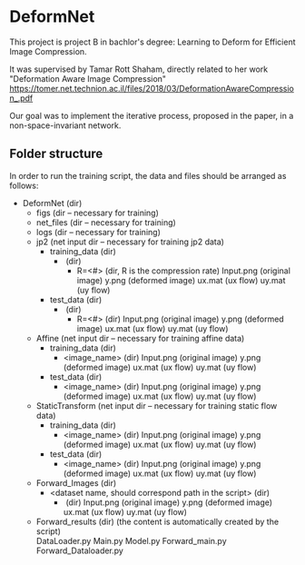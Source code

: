 # DeformNet

This project is project B in bachlor's degree: Learning to Deform for Efficient Image Compression.

It was supervised by Tamar Rott Shaham, directly related to her work "Deformation Aware Image Compression" https://tomer.net.technion.ac.il/files/2018/03/DeformationAwareCompression_.pdf

Our goal was to implement the iterative process, proposed in the paper, in a non-space-invariant network.

## Folder structure

In order to run the training script, the data and files should be arranged as follows:

+ DeformNet (dir)
	+ figs (dir – necessary for training)
	+ net_files (dir – necessary for training)
	+ logs (dir – necessary for training)
	+ jp2 (net input dir – necessary for training jp2 data)
		+ training_data (dir)
			+ <image name> (dir)
				+ R=<#> (dir, R is the compression rate)
					Input.png  (original image)
					y.png (deformed image)
					ux.mat (ux flow)
					uy.mat (uy flow)
		+ test_data (dir)
			+ <image name> (dir)
				+ R=<#> (dir)
					Input.png  (original image)
					y.png (deformed image)
					ux.mat (ux flow)
					uy.mat (uy flow)
	+ Affine (net input dir – necessary for training affine data)
		+ training_data (dir)
			+ <image_name> (dir)
				Input.png  (original image)
				y.png (deformed image)
				ux.mat (ux flow)
				uy.mat (uy flow)
		+ test_data (dir)
			+ <image_name> (dir)
				Input.png  (original image)
				y.png (deformed image)
				ux.mat (ux flow)
				uy.mat (uy flow)
	+ StaticTransform (net input dir – necessary for training static flow data)
		+ training_data (dir)
			+ <image_name> (dir)
				Input.png  (original image)
				y.png (deformed image)
				ux.mat (ux flow)
				uy.mat (uy flow)
		+ test_data (dir)
			+ <image_name> (dir)
				Input.png  (original image)
				y.png (deformed image)
				ux.mat (ux flow)
				uy.mat (uy flow)
	+ Forward_Images (dir)
		+ <dataset name, should correspond path in the script> (dir)
			+ <image name> (dir)
				Input.png  (original image)
				y.png (deformed image)
				ux.mat (ux flow)
				uy.mat (uy flow)
	+ Forward_results (dir)
		(the content is automatically created by the script)			
	DataLoader.py
	Main.py
	Model.py
	Forward_main.py
	Forward_Dataloader.py

